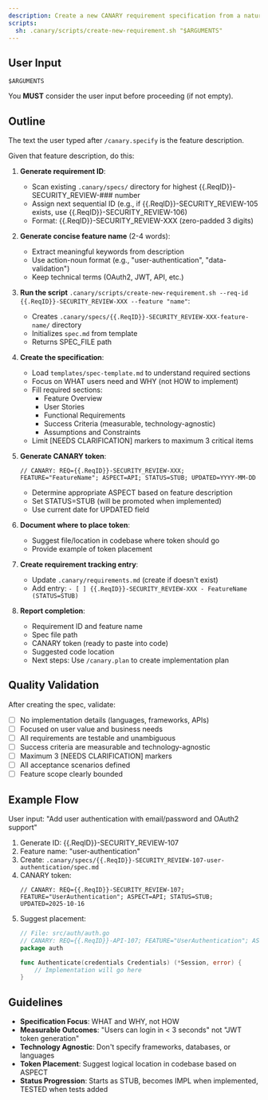 ```yaml
---
description: Create a new CANARY requirement specification from a natural language feature description
scripts:
  sh: .canary/scripts/create-new-requirement.sh "$ARGUMENTS"
---
```


<!-- CANARY: REQ=CBIN-110; FEATURE="SpecifyCmd"; ASPECT=CLI; STATUS=IMPL; OWNER=canary; UPDATED=2025-10-16 -->

## User Input

```text
$ARGUMENTS
```

You **MUST** consider the user input before proceeding (if not empty).

## Outline

The text the user typed after `/canary.specify` is the feature description.

Given that feature description, do this:

1. **Generate requirement ID**:
   - Scan existing `.canary/specs/` directory for highest {{.ReqID}}-SECURITY_REVIEW-### number
   - Assign next sequential ID (e.g., if {{.ReqID}}-SECURITY_REVIEW-105 exists, use {{.ReqID}}-SECURITY_REVIEW-106)
   - Format: {{.ReqID}}-SECURITY_REVIEW-XXX (zero-padded 3 digits)

2. **Generate concise feature name** (2-4 words):
   - Extract meaningful keywords from description
   - Use action-noun format (e.g., "user-authentication", "data-validation")
   - Keep technical terms (OAuth2, JWT, API, etc.)

3. **Run the script** `.canary/scripts/create-new-requirement.sh --req-id {{.ReqID}}-SECURITY_REVIEW-XXX --feature "name"`:
   - Creates `.canary/specs/{{.ReqID}}-SECURITY_REVIEW-XXX-feature-name/` directory
   - Initializes `spec.md` from template
   - Returns SPEC_FILE path

4. **Create the specification**:
   - Load `templates/spec-template.md` to understand required sections
   - Focus on WHAT users need and WHY (not HOW to implement)
   - Fill required sections:
     - Feature Overview
     - User Stories
     - Functional Requirements
     - Success Criteria (measurable, technology-agnostic)
     - Assumptions and Constraints
   - Limit [NEEDS CLARIFICATION] markers to maximum 3 critical items

5. **Generate CANARY token**:
   ```
   // CANARY: REQ={{.ReqID}}-SECURITY_REVIEW-XXX; FEATURE="FeatureName"; ASPECT=API; STATUS=STUB; UPDATED=YYYY-MM-DD
   ```
   - Determine appropriate ASPECT based on feature description
   - Set STATUS=STUB (will be promoted when implemented)
   - Use current date for UPDATED field

6. **Document where to place token**:
   - Suggest file/location in codebase where token should go
   - Provide example of token placement

7. **Create requirement tracking entry**:
   - Update `.canary/requirements.md` (create if doesn't exist)
   - Add entry: `- [ ] {{.ReqID}}-SECURITY_REVIEW-XXX - FeatureName (STATUS=STUB)`

8. **Report completion**:
   - Requirement ID and feature name
   - Spec file path
   - CANARY token (ready to paste into code)
   - Suggested code location
   - Next steps: Use `/canary.plan` to create implementation plan

## Quality Validation

After creating the spec, validate:

- [ ] No implementation details (languages, frameworks, APIs)
- [ ] Focused on user value and business needs
- [ ] All requirements are testable and unambiguous
- [ ] Success criteria are measurable and technology-agnostic
- [ ] Maximum 3 [NEEDS CLARIFICATION] markers
- [ ] All acceptance scenarios defined
- [ ] Feature scope clearly bounded

## Example Flow

User input: "Add user authentication with email/password and OAuth2 support"

1. Generate ID: {{.ReqID}}-SECURITY_REVIEW-107
2. Feature name: "user-authentication"
3. Create: `.canary/specs/{{.ReqID}}-SECURITY_REVIEW-107-user-authentication/spec.md`
4. CANARY token:
   ```
   // CANARY: REQ={{.ReqID}}-SECURITY_REVIEW-107; FEATURE="UserAuthentication"; ASPECT=API; STATUS=STUB; UPDATED=2025-10-16
   ```
5. Suggest placement:
   ```go
   // File: src/auth/auth.go
   // CANARY: REQ={{.ReqID}}-API-107; FEATURE="UserAuthentication"; ASPECT=API; STATUS=STUB; UPDATED=2025-10-16
   package auth

   func Authenticate(credentials Credentials) (*Session, error) {
       // Implementation will go here
   }
   ```

## Guidelines

- **Specification Focus**: WHAT and WHY, not HOW
- **Measurable Outcomes**: "Users can login in < 3 seconds" not "JWT token generation"
- **Technology Agnostic**: Don't specify frameworks, databases, or languages
- **Token Placement**: Suggest logical location in codebase based on ASPECT
- **Status Progression**: Starts as STUB, becomes IMPL when implemented, TESTED when tests added
